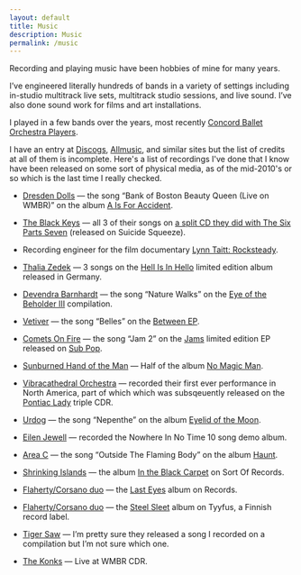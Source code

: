 ```yaml
---
layout: default
title: Music
description: Music
permalink: /music
---
```


Recording and playing music have been hobbies of mine for many years.

I’ve engineered literally hundreds of bands in a variety of settings including in-studio multitrack live sets, multitrack studio sessions, and live sound. I’ve also done sound work for films and art installations.

I played in a few bands over the years, most recently [Concord Ballet Orchestra Players](https://cbop.bandcamp.com).

I have an entry at [Discogs](http://www.discogs.com/artist/Ramsey+Tantawi), [Allmusic](http://www.allmusic.com/artist/ramsey-tantawi-mn0001540064), and similar sites but the list of credits at all of them is incomplete. Here's a list of recordings I've done that I know have been released on some sort of physical media, as of the mid-2010's or so which is the last time I really checked.

* [Dresden Dolls](http://www.dresdendolls.com/) — the song “Bank of Boston Beauty Queen (Live on WMBR)” on the album [A Is For Accident](https://en.wikipedia.org/wiki/A_Is_for_Accident).

* [The Black Keys](http://www.theblackkeys.com/) — all 3 of their songs on [a split CD they did with The Six Parts Seven](https://en.wikipedia.org/wiki/The_Six_Parts_Seven/The_Black_Keys_EP) (released on Suicide Squeeze).

* Recording engineer for the film documentary [Lynn Taitt: Rocksteady](http://thegirlsgotsoul.com/portfolio/Cover_083006.pdf).

* [Thalia Zedek](http://www.thrilljockey.com/thrill/Thalia-Zedek/) — 3 songs on the [Hell Is In Hello](http://www.discogs.com/Thalia-Zedek-Hell-Is-In-Hello/release/1590312) limited edition album released in Germany.

* [Devendra Barnhardt](http://www.devendrabanhart.com/) — the song “Nature Walks” on the [Eye of the Beholder III](http://www.discogs.com/Various-Eye-Of-The-Beholder-III/release/1459270) compilation.

* [Vetiver](http://vetiverse.com/) — the song “Belles” on the [Between EP](http://www.discogs.com/Vetiver-Between/release/711471).

* [Comets On Fire](http://en.wikipedia.org/wiki/Comets_on_Fire) — the song “Jam 2” on the [Jams](http://www.discogs.com/Comets-On-Fire-Jams/release/1598076) limited edition EP released on [Sub Pop](https://www.subpop.com/).

* [Sunburned Hand of the Man](http://en.wikipedia.org/wiki/Sunburned_Hand_of_the_Man) — Half of the album [No Magic Man](http://www.discogs.com/Sunburned-Hand-Of-The-Man-No-Magic-Man/release/1038689).

* [Vibracathedral Orchestra](https://en.wikipedia.org/wiki/Vibracathedral_Orchestra) — recorded their first ever performance in North America, part of which which was subsqeuently released on the [Pontiac Lady](http://www.discogs.com/Vibracathedral-Orchestra-Pontiac-Lady/release/396875) triple CDR.

* [Urdog](https://en.wikipedia.org/wiki/Urdog) — the song “Nepenthe” on the album [Eyelid of the Moon](http://www.discogs.com/Urdog-Eyelid-Of-Moon/release/424050).

* [Eilen Jewell](http://www.eilenjewell.com/) — recorded the Nowhere In No Time 10 song demo album.

* [Area C](http://www.areacmusic.com/) — the song “Outside The Flaming Body” on the album [Haunt](http://www.discogs.com/Area-C-Haunt/release/1012036).

* [Shrinking Islands](https://myspace.com/theshrinkingislands) — the album [In the Black Carpet](https://sortofrecords.wordpress.com/sort-of-008/) on Sort Of Records.

* [Flaherty/Corsano duo](http://www.cor-sano.com/hatedmusic.shtml) — the [Last Eyes](http://www.cor-sano.com/hateddiscog.html) album on Records.

* [Flaherty/Corsano duo](http://www.cor-sano.com/hatedmusic.shtml) — the [Steel Sleet](http://www.cor-sano.com/hateddiscog.html) album on Tyyfus, a Finnish record label.

* [Tiger Saw](http://tigersaw.com/) — I’m pretty sure they released a song I recorded on a compilation but I’m not sure which one.

* [The Konks](https://en.wikipedia.org/wiki/The_Konks) — Live at WMBR CDR.
